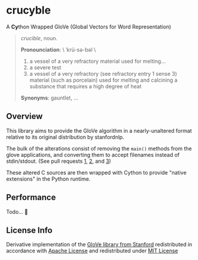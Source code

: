 # crucyble

A **Cy**thon Wrapped GloVe (Global Vectors for Word Representation)

> *crucible*, noun. 
>
> **Pronounciation**: \ ˈkrü-sə-bəl \
> 1. a vessel of a very refractory material used for melting...
> 2. a severe test
> 3. a vessel of a very refractory (see refractory entry 1 sense 3) material (such as porcelain) used for melting and calcining a substance that requires a   high degree of heat
>
> **Synonyms**: gauntlet, ...

## Overview

This library aims to provide the GloVe algorithm in a nearly-unaltered format relative to its original distribution by stanfordnlp.

The bulk of the alterations consist of removing the `main()` methods from the glove applications, and converting them to accept filenames instead of stdin/stdout. (See pull requests [1](https://github.com/ttymck/crucyble/pull/1), [2](https://github.com/ttymck/crucyble/pull/2), and [3](https://github.com/ttymck/crucyble/pull/3))

These altered C sources are then wrapped with Cython to provide "native extensions" in the Python runtime.

## Performance

Todo... :shrug:

## License Info

Derivative implementation of the [GloVe library from Stanford](https://github.com/stanfordnlp/GloVe) redistributed in accordance with [Apache License](./src/lib/glove/LICENSE) and redistributed under [MIT License](./LICENSE)